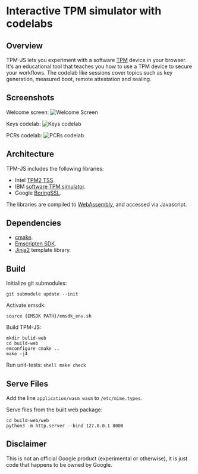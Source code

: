 # Interactive TPM simulator with codelabs

## Overview

TPM-JS lets you experiment with a software
[TPM](https://en.wikipedia.org/wiki/Trusted_Platform_Module) device in your
browser. It's an educational tool that teaches you how to use a TPM device to
secure your workflows. The codelab like sessions cover topics such as key
generation, measured boot, remote attestation and sealing.

## Screenshots

Welcome screen: ![Welcome Screen](docs/screenshot_welcome.png)

Keys codelab: ![Keys codelab](docs/screenshot_keys.png)

PCRs codelab: ![PCRs codelab](docs/screenshot_pcrs.png)

## Architecture

TPM-JS includes the following libraries:

*   Intel [TPM2 TSS](https://github.com/tpm2-software/tpm2-tss).
*   IBM [software TPM simulator](https://sourceforge.net/projects/ibmswtpm2/).
*   Google [BoringSSL](https://boringssl.googlesource.com/boringssl).

The libraries are compiled to
[WebAssembly](https://en.wikipedia.org/wiki/WebAssembly), and accessed via
Javascript.

## Dependencies

*   [cmake](https://cmake.org/).
*   [Emscripten SDK](https://kripken.github.io/emscripten-site/docs/getting_started/downloads.html).
*   [Jinja2](http://jinja.pocoo.org/) template library.

## Build

Initialize git submodules:

```shell
git submodule update --init
```

Activate emsdk:

```shell
source {EMSDK PATH}/emsdk_env.sh
```

Build TPM-JS:

```shell
mkdir bulid-web
cd build-web
emconfigure cmake ..
make -j4
```

Run unit-tests: `shell make check`

## Serve Files

Add the line `application/wasm wasm` to `/etc/mime.types`.

Serve files from the built web package:

```shell
cd build-web/web
python3 -m http.server --bind 127.0.0.1 8000
```

## Disclaimer

This is not an official Google product (experimental or otherwise), it is just
code that happens to be owned by Google.
